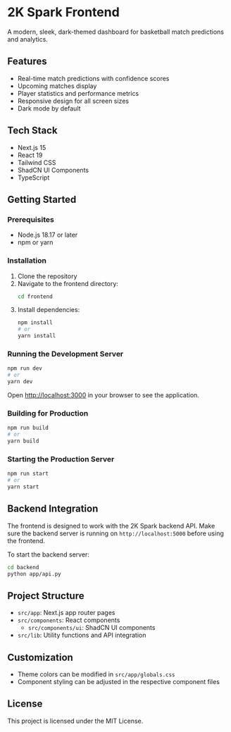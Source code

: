 # 2K Spark Frontend

A modern, sleek, dark-themed dashboard for basketball match predictions and analytics.

## Features

- Real-time match predictions with confidence scores
- Upcoming matches display
- Player statistics and performance metrics
- Responsive design for all screen sizes
- Dark mode by default

## Tech Stack

- Next.js 15
- React 19
- Tailwind CSS
- ShadCN UI Components
- TypeScript

## Getting Started

### Prerequisites

- Node.js 18.17 or later
- npm or yarn

### Installation

1. Clone the repository
2. Navigate to the frontend directory:
   ```bash
   cd frontend
   ```
3. Install dependencies:
   ```bash
   npm install
   # or
   yarn install
   ```

### Running the Development Server

```bash
npm run dev
# or
yarn dev
```

Open [http://localhost:3000](http://localhost:3000) in your browser to see the application.

### Building for Production

```bash
npm run build
# or
yarn build
```

### Starting the Production Server

```bash
npm run start
# or
yarn start
```

## Backend Integration

The frontend is designed to work with the 2K Spark backend API. Make sure the backend server is running on `http://localhost:5000` before using the frontend.

To start the backend server:

```bash
cd backend
python app/api.py
```

## Project Structure

- `src/app`: Next.js app router pages
- `src/components`: React components
  - `src/components/ui`: ShadCN UI components
- `src/lib`: Utility functions and API integration

## Customization

- Theme colors can be modified in `src/app/globals.css`
- Component styling can be adjusted in the respective component files

## License

This project is licensed under the MIT License.
